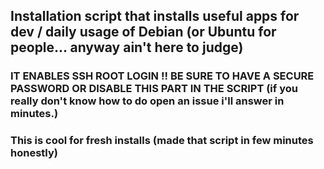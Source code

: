 ## Installation script that installs useful apps for dev / daily usage of Debian (or Ubuntu for people... anyway ain't here to judge)
### IT ENABLES SSH ROOT LOGIN !! BE SURE TO HAVE A SECURE PASSWORD OR DISABLE THIS PART IN THE SCRIPT (if you really don't know how to do open an issue i'll answer in minutes.)
### This is cool for fresh installs (made that script in few minutes honestly)
